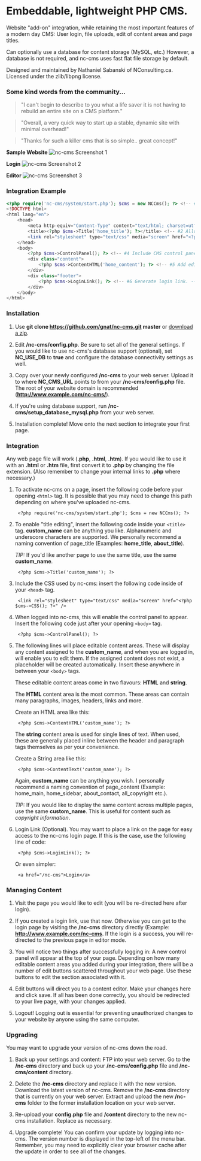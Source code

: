 Embeddable, lightweight PHP CMS.
================================

Website "add-on" integration, while retaining the most important features of a modern day CMS: User login, file uploads, edit of content areas and page titles.

Can optionally use a database for content storage (MySQL, etc.) However, a database is not required, and nc-cms uses fast flat file storage by default.

Designed and maintained by Nathaniel Sabanski of NConsulting.ca. Licensed under the zlib/libpng license.

### Some kind words from the community...

> "I can't begin to describe to you what a life saver it is not having to rebuild an entire site on a CMS platform."

> "Overall, a very quick way to start up a stable, dynamic site with minimal overhead!"

> "Thanks for such a killer cms that is so simple.. great concept!"

**Sample Website**
<img src="http://i.imgur.com/I8Kktc2.png" alt="nc-cms Screenshot 1" />

**Login**
<img src="http://i.imgur.com/CFfEaFg.png" alt="nc-cms Screenshot 2" />

**Editor**
<img src="http://i.imgur.com/kd5S8I9.png" alt="nc-cms Screenshot 3" />


### Integration Example
```php
<?php require('nc-cms/system/start.php'); $cms = new NCCms(); ?> <!-- #1 Include CMS header. -->
<!DOCTYPE html>
<html lang="en">
	<head>
		<meta http-equiv="Content-Type" content="text/html; charset=utf-8" />
		<title><?php $cms->Title('home_title'); ?></title> <!-- #2 Allow website title editing. -->
		<link rel="stylesheet" type="text/css" media="screen" href="<?php $cms->CSS(); ?>" /> <!-- #3 Include CSS. -->
	</head>
	<body>
		<?php $cms->ControlPanel(); ?> <!-- #4 Include CMS control panel. -->
		<div class="content">
			<?php $cms->ContentHTML('home_content'); ?> <!-- #5 Add editable content area. -->
		</div>
		<div class="footer">
			<?php $cms->LoginLink(); ?> <!-- #6 Generate login link. -->
		</div>
	</body>
</html>
```

### Installation

1. Use **git clone https://github.com/gnat/nc-cms.git master** or [download a zip](https://github.com/gnat/nc-cms/archive/master.zip).

2. Edit **/nc-cms/config.php**. Be sure to set all of the general settings. If you would like to use nc-cms's database support (optional), set **NC_USE_DB** to **true** and configure the database connectivity settings as well.

3. Copy over your newly configured **/nc-cms** to your web server. Upload it to where **NC_CMS_URL** points to from your **/nc-cms/config.php** file. The root of your website domain is recommended (**http://www.example.com/nc-cms/**).

4. If you're using database support, run **/nc-cms/setup_database_mysql.php** from your web server.

5. Installation complete! Move onto the next section to integrate your first page.


### Integration

Any web page file will work (**.php**, **.html**, **.htm**). If you would like to use it with an **.html** or **.htm** file, first convert it to **.php** by changing the file extension. (Also remember to change your internal links to **.php** where necessary.)

1. To activate nc-cms on a page, insert the following code before your opening `<html>` tag. It is possible that you may need to change this path depending on where you've uploaded nc-cms.

        <?php require('nc-cms/system/start.php'); $cms = new NCCms(); ?>

2. To enable "title editing", insert the following code inside your `<title>` tag. **custom_name** can be anything you like. Alphanumeric and underscore characters are supported. We personally recommend a naming convention of page_title (Examples: **home_title**, **about_title**). 

	*TIP:* If you'd like another page to use the same title, use the same **custom_name**.

        <?php $cms->Title('custom_name'); ?>

3. Include the CSS used by nc-cms: insert the following code inside of your `<head>` tag.

        <link rel="stylesheet" type="text/css" media="screen" href="<?php $cms->CSS(); ?>" />

4. When logged into nc-cms, this will enable the control panel to appear. Insert the following code just after your opening `<body>` tag.

        <?php $cms->ControlPanel(); ?>

5. The following lines will place editable content areas. These will display any content assigned to the **custom_name**, and when you are logged in, will enable you to edit them. If the assigned content does not exist, a placeholder will be created automatically. Insert these anywhere in between your `<body>` tags.

    These editable content areas come in two flavours: **HTML** and **string**.

    The **HTML** content area is the most common. These areas can contain many paragraphs, images, headers, links and more. 

    Create an HTML area like this:

        <?php $cms->ContentHTML('custom_name'); ?>

    The **string** content area is used for single lines of text. When used, these are generally placed inline between the header and paragraph tags themselves as per your convenience. 

    Create a String area like this:

        <?php $cms->ContentText('custom_name'); ?>

    Again, **custom_name** can be anything you wish. I personally recommend a naming convention of page_content (Example: home_main, home_sidebar, about_contact, all_copyright etc.).

    *TIP:* If you would like to display the same content across multiple pages, use the same **custom_name**. This is useful for content such as *copyright information*.

6. Login Link (Optional). You may want to place a link on the page for easy access to the nc-cms login page. If this is the case, use the following line of code:

        <?php $cms->LoginLink(); ?>

    Or even simpler:

        <a href="/nc-cms">Login</a>

### Managing Content

1. Visit the page you would like to edit (you will be re-directed here after login).

2. If you created a login link, use that now. Otherwise you can get to the login page by visiting the **/nc-cms** directory directly (Example: **http://www.example.com/nc-cms**. If the login is a success, you will re-directed to the previous page in editor mode.

3. You will notice two things after successfully logging in: A new control panel will appear at the top of your page. Depending on how many editable content areas you added during your integration, there will be a number of edit buttons scattered throughout your web page. Use these buttons to edit the section associated with it.

4. Edit buttons will direct you to a content editor. Make your changes here and click save. If all has been done correctly, you should be redirected to your live page, with your changes applied.

5. Logout! Logging out is essential for preventing unauthorized changes to your website by anyone using the same computer.

### Upgrading

You may want to upgrade your version of nc-cms down the road.

1. Back up your settings and content: FTP into your web server. Go to the **/nc-cms** directory and back up your **/nc-cms/config.php** file and **/nc-cms/content** directory.

2. Delete the **/nc-cms** directory and replace it with the new version. Download the latest version of nc-cms. Remove the **/nc-cms** directory that is currently on your web server. Extract and upload the new **/nc-cms** folder to the former installation location on your web server.

3. Re-upload your **config.php** file and **/content** directory to the new nc-cms installation. Replace as necessary.

4. Upgrade complete! You can confirm your update by logging into nc-cms. The version number is displayed in the top-left of the menu bar. Remember, you may need to explicitly clear your browser cache after the update in order to see all of the changes.
